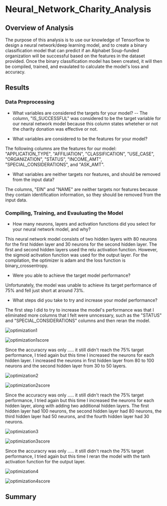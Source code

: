 # Neural_Network_Charity_Analysis

## Overview of Analysis

The purpose of this analysis is to use our knowledge of Tensorflow to design a neural network/deep learning model, and to create a binary classification model that can predict if an Alphabet Soup-funded organization will be successful based on the features in the dataset provided. Once the binary classification model has been created, it will then be compiled, trained, and evaulated to calculate the model's loss and accuracy.

## Results

### Data Preprocessing

- What variables are considered the targets for your model? 
-- The column, "IS_SUCCESSFUL" was considered to be the target variable for our neural network model because this column states wheteher or not the charity donation was effective or not.

- What variables are considered to be the features for your model?

The following columns are the features for our model: "APPLICATION_TYPE", "AFFILIATION", "CLASSIFICATION", "USE_CASE", "ORGANIZATION", "STATUS", "INCOME_AMT", "SPECIAL_CONSIDERATIONS", and "ASK_AMT".

- What variables are neither targets nor features, and should be removed from the input data?

The columns, "EIN" and "NAME" are neither targets nor features because they contain identification information, so they should be removed from the input data. 

### Compiling, Training, and Evauluating the Model

- How many neurons, layers and activation functions did you select for your neural network model, and why?

This neural network model consists of two hidden layers with 80 neurons for the first hidden layer and 30 neurons for the second hidden layer. The first and second hidden layers used the relu activation function. However, the sigmoid acitvation function was used for the output layer. For the compilation, the optimizer is adam and the loss function is binary_crossentropy. 

- Were you able to achieve the target model performance?

Unfortunately, the model was unable to achieve its target performance of 75% and fell just short at around 73%.

- What steps did you take to try and increase your model performance?

The first step I did to try to increase the model's performance was that I eliminated more columns that I felt were unncessary, such as the "STATUS" and "SPECIAL_CONSIDERATIONS" columns and then reran the model.

![optimization1](https://user-images.githubusercontent.com/75760493/120914955-c17b9e00-c666-11eb-8479-d5230c6ee0b9.PNG)

![optimization1score](https://user-images.githubusercontent.com/75760493/120914968-d5270480-c666-11eb-9632-2c1a769f9ff9.PNG)

Since the accuracry was only ..... it still didn't reach the 75% target performance, I tried again but this time I increased the neurons for each hidden layer. I increased the neurons in first hidden layer from 80 to 100 neurons and the second hidden layer from 30 to 50 layers.

![optimization2](https://user-images.githubusercontent.com/75760493/120915124-99d90580-c667-11eb-86df-0af4b31a7c41.PNG)

![optimization2score](https://user-images.githubusercontent.com/75760493/120915129-a65d5e00-c667-11eb-9681-8347601c3a70.PNG)

Since the accuracry was only ..... it still didn't reach the 75% target performance,  I tried again but this time I increased the neurons for each hidden layer, along with adding two additional hidden layers. The first hidden layer had 100 neurons, the second hidden layer had 80 neurons, the third hidden layer had 50 neurons, and the fourth hidden layer had 30 neurons.

![optimization3](https://user-images.githubusercontent.com/75760493/120915206-271c5a00-c668-11eb-9bd3-f1f543e84bb6.PNG)

![optimization3score](https://user-images.githubusercontent.com/75760493/120915219-3c918400-c668-11eb-9da8-6d69af06e7c1.PNG)

Since the accuracry was only ..... it still didn't reach the 75% target performance,  I tried again but this time I reran the model with the tanh activation function for the output layer. 

![optimization4](https://user-images.githubusercontent.com/75760493/120915581-06550400-c66a-11eb-82e5-b5ed77895479.PNG)

![optimization4score](https://user-images.githubusercontent.com/75760493/120915597-1e2c8800-c66a-11eb-9c0c-8e26896acc8b.PNG)




## Summary
